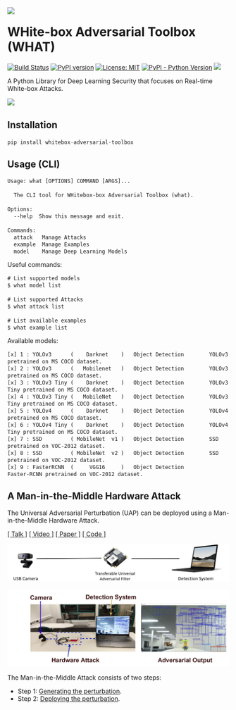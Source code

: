 <img src="https://what.wuhanstudio.uk/images/what.png" width=300px style="float: left;" >

# WHite-box Adversarial Toolbox (WHAT)

<!-- [![CircleCI](https://circleci.com/gh/wuhanstudio/whitebox-adversarial-toolbox.svg?style=svg)](https://circleci.com/gh/wuhanstudio/whitebox-adversarial-toolbox) -->
[![Build Status](https://app.travis-ci.com/wuhanstudio/whitebox-adversarial-toolbox.svg?branch=master)](https://app.travis-ci.com/wuhanstudio/whitebox-adversarial-toolbox)
[![PyPI version](https://badge.fury.io/py/whitebox-adversarial-toolbox.svg)](https://badge.fury.io/py/whitebox-adversarial-toolbox)
[![License: MIT](https://img.shields.io/badge/License-MIT-yellow.svg)](https://opensource.org/licenses/MIT)
[![PyPI - Python Version](https://img.shields.io/pypi/pyversions/whitebox-adversarial-toolbox)](https://pypi.org/project/whitebox-adversarial-toolbox/)
[![](https://img.shields.io/badge/Documentation-brightgreen)](https://what.wuhanstudio.uk/)

A Python Library for Deep Learning Security that focuses on Real-time White-box Attacks.

![](docs/images/demo.gif)

## Installation

```python
pip install whitebox-adversarial-toolbox
```

## Usage (CLI)

```
Usage: what [OPTIONS] COMMAND [ARGS]...

  The CLI tool for WHitebox-box Adversarial Toolbox (what).

Options:
  --help  Show this message and exit.

Commands:
  attack   Manage Attacks
  example  Manage Examples
  model    Manage Deep Learning Models
```

Useful commands:

```
# List supported models
$ what model list

# List supported Attacks
$ what attack list

# List available examples
$ what example list
```

Available models:

```
[x] 1 : YOLOv3      (    Darknet    )   Object Detection        YOLOv3 pretrained on MS COCO dataset.
[x] 2 : YOLOv3      (   Mobilenet   )   Object Detection        YOLOv3 pretrained on MS COCO dataset.
[x] 3 : YOLOv3 Tiny (    Darknet    )   Object Detection        YOLOv3 Tiny pretrained on MS COCO dataset.
[x] 4 : YOLOv3 Tiny (   MobileNet   )   Object Detection        YOLOv3 Tiny pretrained on MS COCO dataset.
[x] 5 : YOLOv4      (    Darknet    )   Object Detection        YOLOv4 pretrained on MS COCO dataset.
[x] 6 : YOLOv4 Tiny (    Darknet    )   Object Detection        YOLOv4 Tiny pretrained on MS COCO dataset.
[x] 7 : SSD         ( MobileNet  v1 )   Object Detection        SSD pretrained on VOC-2012 dataset.
[x] 8 : SSD         ( MobileNet  v2 )   Object Detection        SSD pretrained on VOC-2012 dataset.
[x] 9 : FasterRCNN  (     VGG16     )   Object Detection        Faster-RCNN pretrained on VOC-2012 dataset.
```

## A Man-in-the-Middle Hardware Attack

The Universal Adversarial Perturbation (UAP) can be deployed using a Man-in-the-Middle Hardware Attack.

[[ Talk ]](https://minm.wuhanstudio.uk) [[ Video ]](https://youtu.be/OvIpe-R3ZS8) [[ Paper ]](https://arxiv.org/abs/2208.07174) [[ Code ]](https://github.com/wuhanstudio/adversarial-camera)

![](https://github.com/wuhanstudio/adversarial-camera/raw/master/doc/demo.png)

![](https://github.com/wuhanstudio/adversarial-camera/raw/master/doc/demo.jpg)

The Man-in-the-Middle Attack consists of two steps:

- Step 1: [Generating the perturbation](detection/README.md).
- Step 2: [Deploying the perturbation](hardware/README.md).
